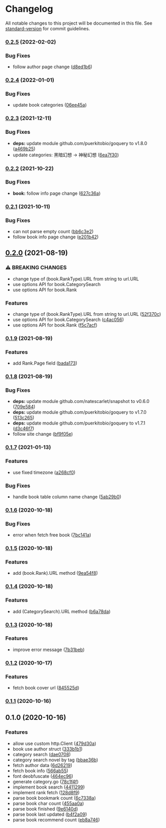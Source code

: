 # Changelog

All notable changes to this project will be documented in this file. See [standard-version](https://github.com/conventional-changelog/standard-version) for commit guidelines.

### [0.2.5](https://github.com/NateScarlet/qidian/compare/v0.2.4...v0.2.5) (2022-02-02)


### Bug Fixes

* follow author page change ([d8ed1b6](https://github.com/NateScarlet/qidian/commit/d8ed1b6cfbb0808b712c9dbc21f470e5b6e70729))

### [0.2.4](https://github.com/NateScarlet/qidian/compare/v0.2.3...v0.2.4) (2022-01-01)


### Bug Fixes

* update book categories ([06ee45a](https://github.com/NateScarlet/qidian/commit/06ee45a4c8b95dbd3c479e60a4ea675f7f957803))

### [0.2.3](https://github.com/NateScarlet/qidian/compare/v0.2.2...v0.2.3) (2021-12-11)


### Bug Fixes

* **deps:** update module github.com/puerkitobio/goquery to v1.8.0 ([a469b25](https://github.com/NateScarlet/qidian/commit/a469b2548d5e75a81e7fff583cddf57ddc329577))
* update categories: 黑暗幻想 -> 神秘幻想 ([6ea7f30](https://github.com/NateScarlet/qidian/commit/6ea7f30790a3bb6f81d787ea9cfc228bef91443c))

### [0.2.2](https://github.com/NateScarlet/qidian/compare/v0.2.1...v0.2.2) (2021-10-22)


### Bug Fixes

* **book:** follow info page change ([627c36a](https://github.com/NateScarlet/qidian/commit/627c36a7d61f4cf151940e0ec4bb568bffa6e566))

### [0.2.1](https://github.com/NateScarlet/qidian/compare/v0.2.0...v0.2.1) (2021-10-11)


### Bug Fixes

* can not parse empty count ([bb6c3e2](https://github.com/NateScarlet/qidian/commit/bb6c3e20758ba791f76a7da7cb912493aa68f431))
* follow book info page change ([e201b42](https://github.com/NateScarlet/qidian/commit/e201b42daacdab393eaf7698b9e140cf80761935))

## [0.2.0](https://github.com/NateScarlet/qidian/compare/v0.1.9...v0.2.0) (2021-08-19)


### ⚠ BREAKING CHANGES

* change type of (book.RankType).URL from string to url.URL
* use options API for book.CategorySearch
* use options API for book.Rank

### Features

* change type of (book.RankType).URL from string to url.URL ([52f370c](https://github.com/NateScarlet/qidian/commit/52f370c7ae356b5f92e74d624eb80f4703068437))
* use options API for book.CategorySearch ([c4ac056](https://github.com/NateScarlet/qidian/commit/c4ac056b1f646bac62be3171fb6c1cd0e8a9caf0))
* use options API for book.Rank ([f5c7acf](https://github.com/NateScarlet/qidian/commit/f5c7acff850a8907547c862cde0b6c589d946fa3))

### [0.1.9](https://github.com/NateScarlet/qidian/compare/v0.1.8...v0.1.9) (2021-08-19)


### Features

* add Rank.Page field ([bada173](https://github.com/NateScarlet/qidian/commit/bada1738af7c128cbbc41a45d23612eb72bff5a0))

### [0.1.8](https://github.com/NateScarlet/qidian/compare/v0.1.7...v0.1.8) (2021-08-19)


### Bug Fixes

* **deps:** update module github.com/natescarlet/snapshot to v0.6.0 ([709e584](https://github.com/NateScarlet/qidian/commit/709e584ae51bb444d0accc6ce7ec35fa57421834))
* **deps:** update module github.com/puerkitobio/goquery to v1.7.0 ([513c265](https://github.com/NateScarlet/qidian/commit/513c2650a6ac620a81dce350e8af21be0d632223))
* **deps:** update module github.com/puerkitobio/goquery to v1.7.1 ([d3c46f7](https://github.com/NateScarlet/qidian/commit/d3c46f71f3f5d9dff002e5724c3bac409ec77ce3))
* follow site change ([bf9f05e](https://github.com/NateScarlet/qidian/commit/bf9f05e1d9e9c9a99ca5c5c1436d5f3ed44922b6))

### [0.1.7](https://github.com/NateScarlet/qidian/compare/v0.1.6...v0.1.7) (2021-01-13)


### Features

* use fixed timezone ([a268cf0](https://github.com/NateScarlet/qidian/commit/a268cf04eeb981ef11999c971b2cda4bd1b10d69))


### Bug Fixes

* handle book table column name change ([5ab29b0](https://github.com/NateScarlet/qidian/commit/5ab29b0a803254e2b6b736f2a2cda9e166c60c0f))

### [0.1.6](https://github.com/NateScarlet/qidian/compare/v0.1.5...v0.1.6) (2020-10-18)


### Bug Fixes

* error when fetch free book ([7bc141a](https://github.com/NateScarlet/qidian/commit/7bc141a2b287314138806957399e7d55720020aa))

### [0.1.5](https://github.com/NateScarlet/qidian/compare/v0.1.4...v0.1.5) (2020-10-18)


### Features

* add (book.Rank).URL method ([9ea54f8](https://github.com/NateScarlet/qidian/commit/9ea54f84f9f7b1aec5de4203f79baa1449986f28))

### [0.1.4](https://github.com/NateScarlet/qidian/compare/v0.1.3...v0.1.4) (2020-10-18)


### Features

* add (CategorySearch).URL method ([b6a78da](https://github.com/NateScarlet/qidian/commit/b6a78da1d61728825fd7726d60f57f5888d6db0c))

### [0.1.3](https://github.com/NateScarlet/qidian/compare/v0.1.2...v0.1.3) (2020-10-18)


### Features

* improve error message ([7b31beb](https://github.com/NateScarlet/qidian/commit/7b31bebadc8c279572928719155bf5f6406e0b5e))

### [0.1.2](https://github.com/NateScarlet/qidian/compare/v0.1.1...v0.1.2) (2020-10-17)


### Features

* fetch book cover url ([845525d](https://github.com/NateScarlet/qidian/commit/845525d2298c4a8ae56aab3d64add106862508d8))

### [0.1.1](https://github.com/NateScarlet/qidian/compare/v0.1.0...v0.1.1) (2020-10-16)

## 0.1.0 (2020-10-16)


### Features

* allow use custom http.Client ([479d30a](https://github.com/NateScarlet/qidian/commit/479d30a36900567af2f7efb4ea6a85dffedcb67e))
* book use author struct ([333b1b1](https://github.com/NateScarlet/qidian/commit/333b1b1ad8530603cafa82585a6fae3c34abe358))
* category search ([dae0708](https://github.com/NateScarlet/qidian/commit/dae0708887389d9bab70f7df109266d18da8a3d5))
* category search novel by tag ([bbae36b](https://github.com/NateScarlet/qidian/commit/bbae36bc2e146fa41d30057df5bca74610578002))
* fetch author data ([6d26219](https://github.com/NateScarlet/qidian/commit/6d26219528d16b3d8e7afeea5362892a96fb5d34))
* fetch book info ([566ab55](https://github.com/NateScarlet/qidian/commit/566ab55083d8b080df8c6bb8137363410aff765e))
* font deobfuscate ([464ec96](https://github.com/NateScarlet/qidian/commit/464ec96e7b1c948c5be898592e628cc2d5abe82c))
* generate category.go ([78c1f4f](https://github.com/NateScarlet/qidian/commit/78c1f4ff5b95658fc94e550fd0c272b4865e0a1f))
* implement book search ([4411299](https://github.com/NateScarlet/qidian/commit/4411299b4c9d294411bcf3cee612363047dde5f1))
* implement rank fetch ([128d8f9](https://github.com/NateScarlet/qidian/commit/128d8f9b922196dfcdcaeb9f29b32d0ed942040f))
* parse book bookmark count ([6c7338a](https://github.com/NateScarlet/qidian/commit/6c7338a3c4d115d845e379a3926663fdfc5c78f1))
* parse book char count ([455aa0a](https://github.com/NateScarlet/qidian/commit/455aa0ad3b5f2c33cd64e8ff58c2e5f95229607d))
* parse book finished ([9e6140d](https://github.com/NateScarlet/qidian/commit/9e6140d0c33b14ce3d4967b328b72a5131aab7ce))
* parse book last updated ([b4f2a09](https://github.com/NateScarlet/qidian/commit/b4f2a094ef5d9ab5a6acf0d924b86392e58aacfa))
* parse book recommend count ([eb8a746](https://github.com/NateScarlet/qidian/commit/eb8a74689b5197ec06e5f77150543faea1e864ed))
